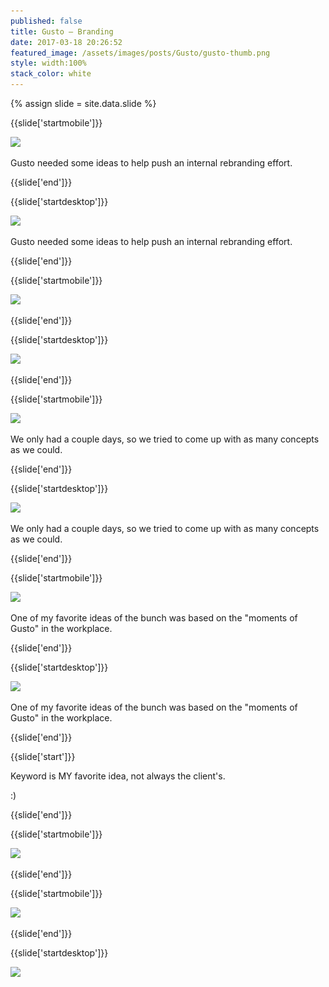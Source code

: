 ```yaml
---
published: false
title: Gusto — Branding
date: 2017-03-18 20:26:52
featured_image: /assets/images/posts/Gusto/gusto-thumb.png
style: width:100%
stack_color: white
---
```

{% assign slide = site.data.slide %}

{{slide['startmobile']}}

<div><img class='full-width' src='/assets/images/posts/Gusto/gusto-1-mobile.png' srcset='/assets/images/posts/Gusto/gusto-1-mobile.png 375w, /assets/images/posts/Gusto/gusto-1-mobile@2x.png 750w, /assets/images/posts/Gusto/gusto-1-mobile@3x.png 1125w'></div>

Gusto needed some ideas to help push an internal rebranding effort.

{{slide['end']}}

{{slide['startdesktop']}}

<div><img class='full-width' src='/assets/images/posts/Gusto/gusto-1@2x.png' srcset='/assets/images/posts/Gusto/gusto-1.png 1024w, /assets/images/posts/Gusto/gusto-1@2x.png 2048w, /assets/images/posts/Gusto/gusto-1@3x.png 3072w'></div>

Gusto needed some ideas to help push an internal rebranding effort.

{{slide['end']}}

{{slide['startmobile']}}

<div><img class='full-height' src='/assets/images/posts/Gusto/gusto-2-mobile.png' srcset='/assets/images/posts/Gusto/gusto-2-mobile.png 375w, /assets/images/posts/Gusto/gusto-2-mobile@2x.png 750w, /assets/images/posts/Gusto/gusto-2-mobile@3x.png 1125w'></div>

{{slide['end']}}

{{slide['startdesktop']}}

<div><img class='full-height' src='/assets/images/posts/Gusto/gusto-2@2x.png' srcset='/assets/images/posts/Gusto/gusto-2.png 794w, /assets/images/posts/Gusto/gusto-2@2x.png 1588w'></div>

{{slide['end']}}

{{slide['startmobile']}}

<div><img src='/assets/images/posts/Gusto/gusto-3-mobile.png' srcset='/assets/images/posts/Gusto/gusto-3-mobile.png 375w, /assets/images/posts/Gusto/gusto-3-mobile@2x.png 750w, /assets/images/posts/Gusto/gusto-3-mobile@3x.png 1125w'></div>

We only had a couple days, so we tried to come up with as many concepts as we could.

{{slide['end']}}

{{slide['startdesktop']}}

<div><img src='/assets/images/posts/Gusto/gusto-3@2x.png' srcset='/assets/images/posts/Gusto/gusto-3.png 794w, /assets/images/posts/Gusto/gusto-3@2x.png 1588w, /assets/images/posts/Gusto/gusto-3@3x.png 2382w'></div>

We only had a couple days, so we tried to come up with as many concepts as we could.

{{slide['end']}}

{{slide['startmobile']}}

<div><img src='/assets/images/posts/Gusto/gusto-4-mobile.png' srcset='/assets/images/posts/Gusto/gusto-4-mobile.png 375w, /assets/images/posts/Gusto/gusto-4-mobile@2x.png 750w, /assets/images/posts/Gusto/gusto-4-mobile@3x.png 1125w'></div>



<p class='bg'>
  One of my favorite ideas of the bunch was based on the "moments of Gusto" in the workplace.
</p>

{{slide['end']}}

{{slide['startdesktop']}}

<div><img src='/assets/images/posts/Gusto/gusto-4@2x.png' srcset='/assets/images/posts/Gusto/gusto-4.png 794w, /assets/images/posts/Gusto/gusto-4@2x.png 1588w, /assets/images/posts/Gusto/gusto-4@3x.png 2382w'></div>

One of my favorite ideas of the bunch was based on the "moments of Gusto" in the workplace.

{{slide['end']}}

{{slide['start']}}

Keyword is MY favorite idea, not always the client's.

:)

{{slide['end']}}

{{slide['startmobile']}}

<div><img class='full-height' src='/assets/images/posts/Gusto/gusto-5-mobile.png' srcset='/assets/images/posts/Gusto/gusto-5-mobile.png 375w, /assets/images/posts/Gusto/gusto-5-mobile@2x.png 750w, /assets/images/posts/Gusto/gusto-5-mobile@3x.png 1125w'></div>

{{slide['end']}}

{{slide['startmobile']}}

<div><img class='full-height' src='/assets/images/posts/Gusto/gusto-6-mobile.png' srcset='/assets/images/posts/Gusto/gusto-6-mobile.png 375w, /assets/images/posts/Gusto/gusto-6-mobile@2x.png 750w, /assets/images/posts/Gusto/gusto-6-mobile@3x.png 1125w'></div>

<p class='bg-dark'></p>


{{slide['end']}}

{{slide['startdesktop']}}

<div class='row'>

<div><img src='/assets/images/posts/Gusto/gusto-5@2x.png' srcset='/assets/images/posts/Gusto/gusto-5.png 314w, /assets/images/posts/Gusto/gusto-5@2x.png 628w, /assets/images/posts/Gusto/gusto-5@3x.png 942w'></div><!--

--><div><img src='/assets/images/posts/Gusto/gusto-6@2x.png' srcset='/assets/images/posts/Gusto/gusto-6.png 314w, /assets/images/posts/Gusto/gusto-6@2x.png 628w, /assets/images/posts/Gusto/gusto-6@3x.png 942w'></div>

</div>

We used a lot of hand-made elements to feel energetic and stand out in an industry where everyone's using sleek lines and geometric forms.

{{slide['end']}}

{{slide['startmobile']}}

We used a lot of hand-made elements to feel energetic and stand out in an industry where everyone's using sleek lines and geometric forms.

{{slide['end']}}

{{slide['startmobile']}}

<figure>

<div><img src='/assets/images/posts/Gusto/gusto-7-mobile.png' srcset='/assets/images/posts/Gusto/gusto-7-mobile.png 375w, /assets/images/posts/Gusto/gusto-7-mobile@2x.png 750w, /assets/images/posts/Gusto/gusto-7-mobile@3x.png 1125w'></div>

<figcaption>Sorry to anyone who really knows how to read sign language, this was just a mock-up and I have no idea what it says.</figcaption>

</figure>

{{slide['end']}}

{{slide['startmobile']}}

<div><img class='full-height' src='/assets/images/posts/Gusto/gusto-8-mobile.png' srcset='/assets/images/posts/Gusto/gusto-8-mobile.png 375w, /assets/images/posts/Gusto/gusto-8-mobile@2x.png 750w, /assets/images/posts/Gusto/gusto-8-mobile@3x.png 1125w'></div>

{{slide['end']}}

{{slide['startdesktop']}}

<figure>

<div class='row'>

<div><img src='/assets/images/posts/Gusto/gusto-7@2x.png' srcset='/assets/images/posts/Gusto/gusto-7.png 474w, /assets/images/posts/Gusto/gusto-7@2x.png 948w, /assets/images/posts/Gusto/gusto-7@3x.png 1422w'></div><!--

--><div><img src='/assets/images/posts/Gusto/gusto-8@2x.png' srcset='/assets/images/posts/Gusto/gusto-8.png 154w, /assets/images/posts/Gusto/gusto-8@2x.png 308w, /assets/images/posts/Gusto/gusto-8@3x.png 462w'></div>

</div>

<figcaption>Sorry to anyone who really knows how to read sign language, this was just a mock-up and I have no idea what it says.</figcaption>

</figure>

{{slide['end']}}